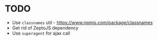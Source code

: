 # TODO

* Use `classnames` util - https://www.npmjs.com/package/classnames
* Get rid of ZeptoJS dependency
* Use `superagent` for ajax call